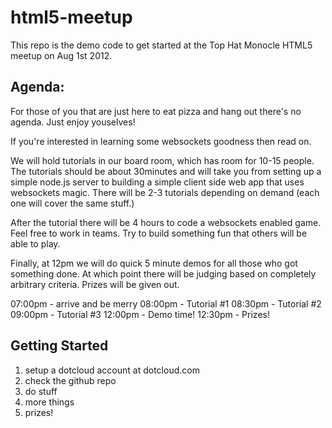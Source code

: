 html5-meetup
============

This repo is the demo code to get started at the Top Hat Monocle HTML5 meetup on Aug 1st 2012.

Agenda:
-------

For those of you that are just here to eat pizza and hang out there's no agenda. Just enjoy youselves!

If you're interested in learning some websockets goodness then read on.

We will hold tutorials in our board room, which has room for 10-15 people. The tutorials should be about 30minutes and will take you from setting up a simple node.js server to building a simple client side web app that uses websockets magic. There will be 2-3 tutorials depending on demand (each one will cover the same stuff.)

After the tutorial there will be 4 hours to code a websockets enabled game. Feel free to work in teams. Try to build something fun that others will be able to play.

Finally, at 12pm we will do quick 5 minute demos for all those who got something done. At which point there will be judging based on completely arbitrary criteria. Prizes will be given out.

07:00pm - arrive and be merry
08:00pm - Tutorial #1
08:30pm - Tutorial #2
09:00pm - Tutorial #3
12:00pm - Demo time!
12:30pm - Prizes!

Getting Started
---------------
1. setup a dotcloud account at dotcloud.com
2. check the github repo
3. do stuff
4. more things
5. prizes!

